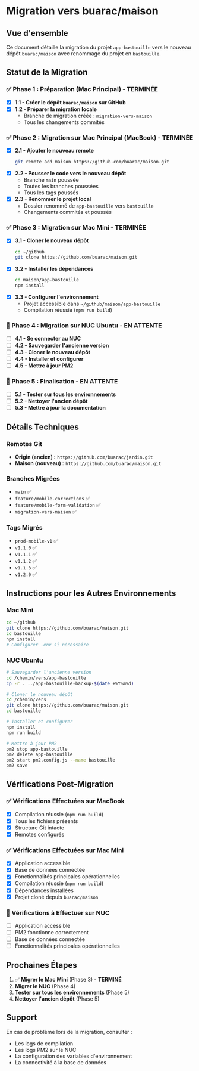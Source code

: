 # Migration vers buarac/maison

## Vue d'ensemble
Ce document détaille la migration du projet `app-bastouille` vers le nouveau dépôt `buarac/maison` avec renommage du projet en `bastouille`.

## Statut de la Migration

### ✅ Phase 1 : Préparation (Mac Principal) - TERMINÉE
- [x] **1.1 - Créer le dépôt `buarac/maison` sur GitHub**
- [x] **1.2 - Préparer la migration locale**
  - Branche de migration créée : `migration-vers-maison`
  - Tous les changements commités

### ✅ Phase 2 : Migration sur Mac Principal (MacBook) - TERMINÉE
- [x] **2.1 - Ajouter le nouveau remote**
  ```bash
  git remote add maison https://github.com/buarac/maison.git
  ```
- [x] **2.2 - Pousser le code vers le nouveau dépôt**
  - Branche `main` poussée
  - Toutes les branches poussées
  - Tous les tags poussés
- [x] **2.3 - Renommer le projet local**
  - Dossier renommé de `app-bastouille` vers `bastouille`
  - Changements commités et poussés

### ✅ Phase 3 : Migration sur Mac Mini - TERMINÉE
- [x] **3.1 - Cloner le nouveau dépôt**
  ```bash
  cd ~/github
  git clone https://github.com/buarac/maison.git
  ```
- [x] **3.2 - Installer les dépendances**
  ```bash
  cd maison/app-bastouille
  npm install
  ```
- [x] **3.3 - Configurer l'environnement**
  - Projet accessible dans `~/github/maison/app-bastouille`
  - Compilation réussie (`npm run build`)

### 🔄 Phase 4 : Migration sur NUC Ubuntu - EN ATTENTE
- [ ] **4.1 - Se connecter au NUC**
- [ ] **4.2 - Sauvegarder l'ancienne version**
- [ ] **4.3 - Cloner le nouveau dépôt**
- [ ] **4.4 - Installer et configurer**
- [ ] **4.5 - Mettre à jour PM2**

### 🔄 Phase 5 : Finalisation - EN ATTENTE
- [ ] **5.1 - Tester sur tous les environnements**
- [ ] **5.2 - Nettoyer l'ancien dépôt**
- [ ] **5.3 - Mettre à jour la documentation**

## Détails Techniques

### Remotes Git
- **Origin (ancien) :** `https://github.com/buarac/jardin.git`
- **Maison (nouveau) :** `https://github.com/buarac/maison.git`

### Branches Migrées
- `main` ✅
- `feature/mobile-corrections` ✅
- `feature/mobile-form-validation` ✅
- `migration-vers-maison` ✅

### Tags Migrés
- `prod-mobile-v1` ✅
- `v1.1.0` ✅
- `v1.1.1` ✅
- `v1.1.2` ✅
- `v1.1.3` ✅
- `v1.2.0` ✅

## Instructions pour les Autres Environnements

### Mac Mini
```bash
cd ~/github
git clone https://github.com/buarac/maison.git
cd bastouille
npm install
# Configurer .env si nécessaire
```

### NUC Ubuntu
```bash
# Sauvegarder l'ancienne version
cd /chemin/vers/app-bastouille
cp -r . ../app-bastouille-backup-$(date +%Y%m%d)

# Cloner le nouveau dépôt
cd /chemin/vers
git clone https://github.com/buarac/maison.git
cd bastouille

# Installer et configurer
npm install
npm run build

# Mettre à jour PM2
pm2 stop app-bastouille
pm2 delete app-bastouille
pm2 start pm2.config.js --name bastouille
pm2 save
```

## Vérifications Post-Migration

### ✅ Vérifications Effectuées sur MacBook
- [x] Compilation réussie (`npm run build`)
- [x] Tous les fichiers présents
- [x] Structure Git intacte
- [x] Remotes configurés

### ✅ Vérifications Effectuées sur Mac Mini
- [x] Application accessible
- [x] Base de données connectée
- [x] Fonctionnalités principales opérationnelles
- [x] Compilation réussie (`npm run build`)
- [x] Dépendances installées
- [x] Projet cloné depuis `buarac/maison`

### 🔄 Vérifications à Effectuer sur NUC
- [ ] Application accessible
- [ ] PM2 fonctionne correctement
- [ ] Base de données connectée
- [ ] Fonctionnalités principales opérationnelles

## Prochaines Étapes

1. ✅ **Migrer le Mac Mini** (Phase 3) - **TERMINÉ**
2. **Migrer le NUC** (Phase 4)
3. **Tester sur tous les environnements** (Phase 5)
4. **Nettoyer l'ancien dépôt** (Phase 5)

## Support

En cas de problème lors de la migration, consulter :
- Les logs de compilation
- Les logs PM2 sur le NUC
- La configuration des variables d'environnement
- La connectivité à la base de données
